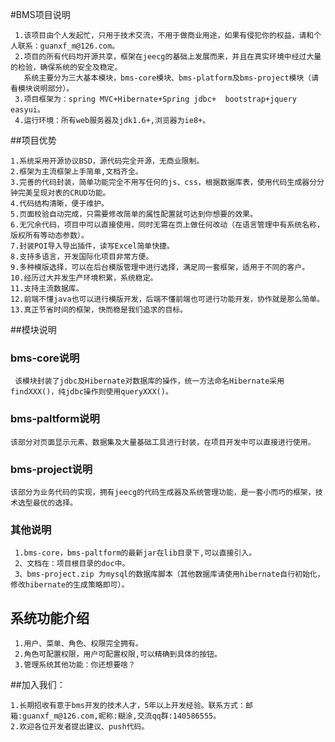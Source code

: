 #BMS项目说明

     1.该项目由个人发起忙，只用于技术交流，不用于做商业用途，如果有侵犯你的权益，请和个人联系：guanxf_m@126.com。
     2.项目的所有代码均开源共享，框架在jeecg的基础上发展而来，并且在真实环境中经过大量的检验，确保系统的安全及稳定。
       系统主要分为三大基本模块，bms-core模块、bms-platform及bms-project模块（请看模块说明部分）。
     3.项目框架为：spring MVC+Hibernate+Spring jdbc+  bootstrap+jquery easyui。
     4.运行环境：所有web服务器及jdk1.6+,浏览器为ie8+。

##项目优势
   
    1.系统采用开源协议BSD，源代码完全开源，无商业限制。
    2.框架为主流框架上手简单,文档齐全。
    3.完善的代码封装，简单功能完全不用写任何的js、css，根据数据库表，使用代码生成器分分钟完美呈现对表的CRUD功能。
    4.代码结构清晰，便于维护。
    5.页面校验自动完成，只需要修改简单的属性配置就可达到你想要的效果。
    6.无冗余代码，项目中可以直接使用，同时无需在页上做任何改动（在语言管理中有系统名称，版权所有等动态参数）。
    7.封装POI导入导出插件，读写Excel简单快捷。
    8.支持多语言，开发国际化项目非常方便。
    9.多种模版选择，可以在后台模版管理中进行选择，满足同一套框架，适用于不同的客户。
    10.经历过大并发生产环境积累，系统稳定。
    11.支持主流数据库。
    12.前端不懂java也可以进行模版开发，后端不懂前端也可进行功能开发，协作就是那么简单。
    13.真正节省时间的框架，快而稳是我们追求的目标。
   

##模块说明

### bms-core说明

     该模块封装了jdbc及Hibernate对数据库的操作，统一方法命名Hibernate采用findXXX()，纯jdbc操作则使用queryXXX()。

### bms-paltform说明

    该部分对页面显示元素、数据集及大量基础工具进行封装，在项目开发中可以直接进行使用。

### bms-project说明

    该部分为业务代码的实现，拥有jeecg的代码生成器及系统管理功能，是一套小而巧的框架，技术选型最优的选择。

### 其他说明

     1.bms-core，bms-paltform的最新jar在lib目录下,可以直接引入。
     2、文档在：项目根目录的doc中。
     3、bms-project.zip 为mysql的数据库脚本（其他数据库请使用hibernate自行初始化，修改hibernate的生成策略即可）。
     
     
## 系统功能介绍

     1.用户、菜单、角色、权限完全拥有。
     2.角色可配置权限，用户可配置权限,可以精确到具体的按钮。
     3.管理系统其他功能：你还想要啥？
     
##加入我们：

    1.长期招收有意于bms开发的技术人才，5年以上开发经验。联系方式：邮箱:guanxf_m@126.com,昵称:糊涂,交流qq群:140586555。
    2.欢迎各位开发者提出建议、push代码。

